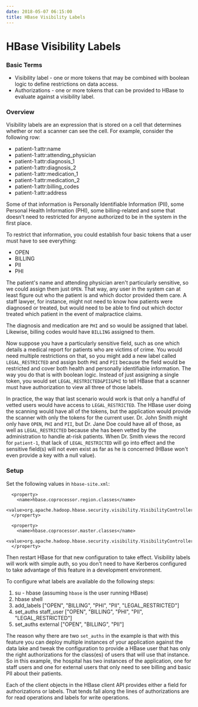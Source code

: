 ```yaml
---
date: 2018-05-07 06:15:00
title: HBase Visibility Labels
---
```


# HBase Visibility Labels

### Basic Terms

* Visibility label - one or more tokens that may be combined with boolean logic to define restrictions on data access.
* Authorizations - one or more tokens that can be provided to HBase to evaluate against a visibility label.

### Overview

Visibility labels are an expression that is stored on a cell that determines whether or not a scanner can see the cell. For example, consider the following row:

* patient-1:attr:name
* patient-1:attr:attending_physician
* patient-1:attr:diagnosis_1
* patient-1:attr:diagnosis_2
* patient-1:attr:medication_1
* patient-1:attr:medication_2
* patient-1:attr:billing_codes
* patient-1:attr:address

Some of that information is Personally Identifiable Information (PII), some Personal Health Information (PHI), some billing-related and some that doesn't need to restricted for anyone authorized to be in the system in the first place.

To restrict that information, you could establish four basic tokens that a user must have to see everything:

* OPEN
* BILLING
* PII
* PHI

The patient's name and attending physician aren't particularly sensitive, so we could assign them just `OPEN`. That way, any user in the system can at least figure out who the patient is and which doctor provided them care. A staff lawyer, for instance, might not need to know how patients were diagnosed or treated, but would need to be able to find out which doctor treated which patient in the event of malpractice claims.

The diagnosis and medication are `PHI` and so would be assigned that label. Likewise, billing codes would have `BILLING` assigned to them.

Now suppose you have a particularly sensitive field, such as one which details a medical report for patients who are victims of crime. You would need multiple restrictions on that, so you might add a new label called `LEGAL_RESTRICTED` and assign both `PHI` and `PII` because the field would be restricted and cover both health and personally identifiable information. The way you do that is with boolean logic. Instead of just assigning a single token, you would set `LEGAL_RESTRICTED&PII&PHI` to tell HBase that a scanner must have authorization to view all three of those labels.

In practice, the way that last scenario would work is that only a handful of vetted users would have access to `LEGAL_RESTRICTED`. The HBase user doing the scanning would have all of the tokens, but the application would provide the scanner with only the tokens for the current user. Dr. John Smith might only have `OPEN`, `PHI` and `PII`, but Dr. Jane Doe could have all of those, as well as `LEGAL_RESTRICTED` because she has been vetted by the administration to handle at-risk patients. When Dr. Smith views the record for `patient-1`, that lack of `LEGAL_RESTRICTED` will go into effect and the sensitive field(s) will not even exist as far as he is concerned (HBase won't even provide a key with a null value).

### Setup

Set the following values in `hbase-site.xml`:

```
  <property>
    <name>hbase.coprocessor.region.classes</name>
    <value>org.apache.hadoop.hbase.security.visibility.VisibilityController</value>
  </property>

  <property>
    <name>hbase.coprocessor.master.classes</name>
    <value>org.apache.hadoop.hbase.security.visibility.VisibilityController</value>
  </property>
```

Then restart HBase for that new configuration to take effect. Visibility labels will work with simple auth, so you don't need to have Kerberos configured to take advantage of this feature in a development environment.

To configure what labels are available do the following steps:

1. su - hbase (assuming `hbase` is the user running HBase)
2. hbase shell
3. add_labels ["OPEN", "BILLING", "PHI", "PII", "LEGAL_RESTRICTED"]
4. set_auths staff_user ["OPEN", "BILLING", "PHI", "PII", "LEGAL_RESTRICTED"]
5. set_auths external ["OPEN", "BILLING", "PII"]

The reason why there are two `set_auths` in the example is that with this feature you can deploy multiple instances of your application against the data lake and tweak the configuration to provide a HBase user that has only the right authorizations for the class(es) of users that will use that instance. So in this example, the hospital has two instances of the application, one for staff users and one for external users that only need to see billing and basic PII about their patients.

Each of the client objects in the HBase client API provides either a field for authorizations or labels. That tends fall along the lines of authorizations are for read operations and labels for write operations.